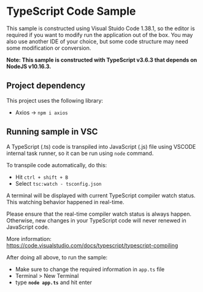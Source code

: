 # TypeScript Code Sample

This sample is constructed using Visual Stuido Code 1.38.1, so the editor is required if you want to modify run the application out of the box. You may also use another IDE of your choice, but some code structure may need some modification or conversion.

__Note: This sample is constructed with TypeScript v3.6.3 that depends on NodeJS v10.16.3.__

## Project dependency
This project uses the following library:
- Axios → <code>npm i axios</code>

## Running sample in VSC
A TypeScript (.ts) code is transpiled into JavaScript (.js) file using VSCODE internal task runner, so it can be run using <code>node</code> command.

To transpile code automatically, do this:
- Hit <code>ctrl + shift + B</code>
- Select <code>tsc:watch - tsconfig.json</code>

A terminal will be displayed with current TypeScript compiler watch status. This watching behavior happened in real-time.

Please ensure that the real-time compiler watch status is always happen. Otherwise, new changes in your TypeScript code will never renewed in JavaScript code.

More information: https://code.visualstudio.com/docs/typescript/typescript-compiling

After doing all above, to run the sample:
- Make sure to change the required information in <code>app.ts</code> file
- Terminal > New Terminal
- type <b><code>node app.ts</code></b> and hit enter

